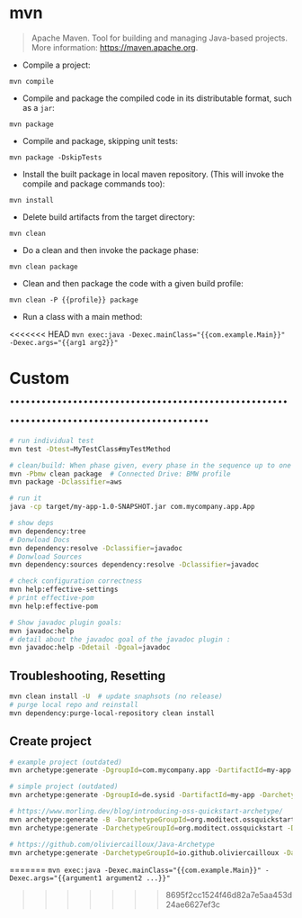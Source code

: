 # mvn

> Apache Maven.
> Tool for building and managing Java-based projects.
> More information: <https://maven.apache.org>.

- Compile a project:

`mvn compile`

- Compile and package the compiled code in its distributable format, such as a `jar`:

`mvn package`

- Compile and package, skipping unit tests:

`mvn package -DskipTests`

- Install the built package in local maven repository. (This will invoke the compile and package commands too):

`mvn install`

- Delete build artifacts from the target directory:

`mvn clean`

- Do a clean and then invoke the package phase:

`mvn clean package`

- Clean and then package the code with a given build profile:

`mvn clean -P {{profile}} package`

- Run a class with a main method:

<<<<<<< HEAD
`mvn exec:java -Dexec.mainClass="{{com.example.Main}}" -Dexec.args="{{arg1 arg2}}"`



# Custom ...........................................................................................
```bash
# run individual test
mvn test -Dtest=MyTestClass#myTestMethod

# clean/build: When phase given, every phase in the sequence up to one is processed
mvn -Pbmw clean package  # Connected Drive: BMW profile
mvn package -Dclassifier=aws

# run it
java -cp target/my-app-1.0-SNAPSHOT.jar com.mycompany.app.App

# show deps
mvn dependency:tree
# Donwload Docs
mvn dependency:resolve -Dclassifier=javadoc
# Donwload Sources
mvn dependency:sources dependency:resolve -Dclassifier=javadoc

# check configuration correctness
mvn help:effective-settings
# print effective-pom
mvn help:effective-pom

# Show javadoc plugin goals:
mvn javadoc:help
# detail about the javadoc goal of the javadoc plugin :
mvn javadoc:help -Ddetail -Dgoal=javadoc
```

## Troubleshooting, Resetting
```bash
mvn clean install -U  # update snaphsots (no release)
# purge local repo and reinstall
mvn dependency:purge-local-repository clean install
```

## Create project
```bash
# example project (outdated)
mvn archetype:generate -DgroupId=com.mycompany.app -DartifactId=my-app -DarchetypeArtifactId=maven-archetype-quickstart -DarchetypeVersion=1.4 -DinteractiveMode=false

# simple project (outdated)
mvn archetype:generate -DgroupId=de.sysid -DartifactId=my-app -DarchetypeArtifactId=maven-archetype-simple

# https://www.morling.dev/blog/introducing-oss-quickstart-archetype/
mvn archetype:generate -B -DarchetypeGroupId=org.moditect.ossquickstart -DarchetypeArtifactId=oss-quickstart-simple-archetype -DarchetypeVersion=1.0.0.Alpha1 -DgroupId=de.sysid.demos -DartifactId=app -Dversion=1.0.0-SNAPSHOT -DmoduleName=None
mvn archetype:generate -DarchetypeGroupId=org.moditect.ossquickstart -DarchetypeArtifactId=oss-quickstart-simple-archetype -DarchetypeVersion=1.0.0.Alpha1

# https://github.com/oliviercailloux/Java-Archetype
mvn archetype:generate -DarchetypeGroupId=io.github.oliviercailloux -DarchetypeArtifactId=java-archetype

```
=======
`mvn exec:java -Dexec.mainClass="{{com.example.Main}}" -Dexec.args="{{argument1 argument2 ...}}"`
>>>>>>> 8695f2cc1524f46d82a7e5aa453d24ae6627ef3c
